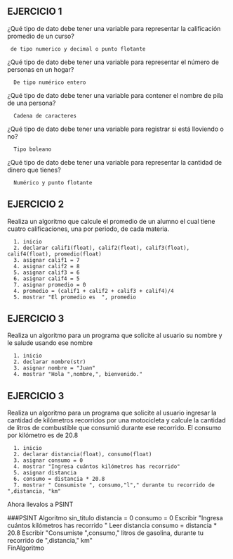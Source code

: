## EJERCICIO 1

¿Qué tipo de dato debe tener una variable para representar la calificación promedio de un
curso?

     de tipo numerico y decimal o punto flotante

¿Qué tipo de dato debe tener una variable para representar el número de personas en un
hogar?

      De tipo numérico entero

¿Qué tipo de dato debe tener una variable para contener el nombre de pila de una persona?

      Cadena de caracteres 

¿Qué tipo de dato debe tener una variable para registrar si está lloviendo o no?

      Tipo boleano 

¿Qué tipo de dato debe tener una variable para representar la cantidad de dinero que
tienes?

      Numérico y punto flotante
      
## EJERCICIO 2

Realiza un algoritmo que calcule el promedio de un alumno el cual tiene cuatro calificaciones, una por periodo, de cada materia.

      1. inicio
      2. declarar calif1(float), calif2(float), calif3(float), calif4(float), promedio(float)
      3. asignar calif1 = 7
      4. asignar calif2 = 8
      5. asignar calif3 = 6
      6. asignar calif4 = 5
      7. asignar promedio = 0
      4. promedio = (calif1 + calif2 + calif3 + calif4)/4
      5. mostrar "El promedio es  ", promedio
      
      
## EJERCICIO 3

Realiza un algoritmo para un programa que solicite al usuario su nombre y le salude usando ese nombre

      1. inicio
      2. declarar nombre(str)
      3. asignar nombre = "Juan"
      4. mostrar "Hola ",nombre,", bienvenido."

## EJERCICIO 3

Realiza un algoritmo para  un programa que solicite al usuario ingresar la cantidad de kilómetros recorridos por una motocicleta y calcule la cantidad de litros de combustible que consumió durante ese recorrido. El consumo por kilómetro es de 20.8

      
      1. inicio
      2. declarar distancia(float), consumo(float) 
      3. asignar consumo = 0
      4. mostrar "Ingresa cuántos kilómetros has recorrido"
      5. asignar distancia
      6. consumo = distancia * 20.8
      7. mostrar " Consumiste ", consumo,"l"," durante tu recorrido de ",distancia, "km"   



Ahora llevalos a PSINT

###PSINT
Algoritmo sin_titulo
	distancia = 0
	consumo = 0
	Escribir "Ingresa cuántos kilómetros has recorrido "
	Leer distancia
	consumo = distancia * 20.8
	Escribir "Consumiste ",consumo," litros de gasolina, durante tu recorrido de ",distancia," km"   
FinAlgoritmo
   
